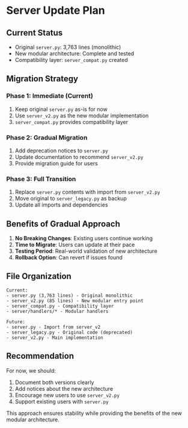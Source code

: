 # Server Update Plan

## Current Status

- Original `server.py`: 3,763 lines (monolithic)
- New modular architecture: Complete and tested
- Compatibility layer: `server_compat.py` created

## Migration Strategy

### Phase 1: Immediate (Current)
1. Keep original `server.py` as-is for now
2. Use `server_v2.py` as the new modular implementation
3. `server_compat.py` provides compatibility layer

### Phase 2: Gradual Migration
1. Add deprecation notices to `server.py`
2. Update documentation to recommend `server_v2.py`
3. Provide migration guide for users

### Phase 3: Full Transition
1. Replace `server.py` contents with import from `server_v2.py`
2. Move original to `server_legacy.py` as backup
3. Update all imports and dependencies

## Benefits of Gradual Approach

1. **No Breaking Changes**: Existing users continue working
2. **Time to Migrate**: Users can update at their pace
3. **Testing Period**: Real-world validation of new architecture
4. **Rollback Option**: Can revert if issues found

## File Organization

```
Current:
- server.py (3,763 lines) - Original monolithic
- server_v2.py (85 lines) - New modular entry point
- server_compat.py - Compatibility layer
- server/handlers/* - Modular handlers

Future:
- server.py - Import from server_v2
- server_legacy.py - Original code (deprecated)
- server_v2.py - Main implementation
```

## Recommendation

For now, we should:
1. Document both versions clearly
2. Add notices about the new architecture
3. Encourage new users to use `server_v2.py`
4. Support existing users with `server.py`

This approach ensures stability while providing the benefits of the new modular architecture.
